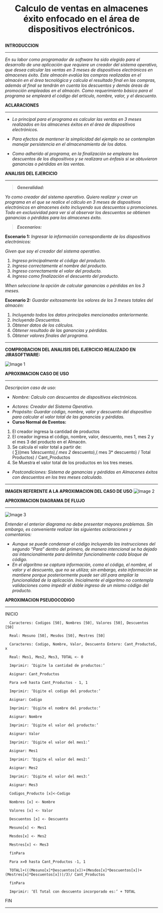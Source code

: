 # <p align="center">Calculo de ventas en almacenes éxito enfocado en el área de dispositivos electrónicos.</p>

**INTRODUCCION**
* * *
  
*En su labor como programador de software ha sido elegido para el desarrollo de una aplicación que requiere un creador del sistema operativo, que desea calcular      las   ventas en 3 meses de dispositivos electrónicos en almacenes éxito. Este almacén evalúa las compras realizadas en el almacén en el área tecnológica y            calcula el resultado final en las compras, además al final se tendrán en cuenta los descuentos y demás áreas de promoción empleadas en el almacén. Como        requerimiento básico para el programa se empleará el código del artículo, nombre, valor, y el descuento.*


**ACLARACIONES**
* * *

-	*Lo principal para el programa es calcular las ventas en 3 meses realizados en los almacenes éxitos en el área de dispositivos electrónicos.*
* *Para efectos de mantener la simplicidad del ejemplo no se contemplan manejar persistencia en el almacenamiento de los datos.*
+ *Como adherido al programa, en la finalización se empleare los descuentos de los dispositivos y se realizara un énfasis si se obtuvieron ganancias o pérdidas en las ventas.*

**ANALISIS DEL EJERCICIO**
* * *

> ***Generalidad:***

*Yo como creador del sistema operativo. 
Quiero realizar y crear un programa en el que se realice el cálculo en 3 meses de dispositivos electrónicos en almacenes éxito incluyendo sus descuentos u promociones. 
Todo en exclusividad para ver si al observar los descuentos se obtienen ganancias o pérdidas para los almacenes éxito.*

>***Escenarios:***

**Escenario 1:** *Ingresar la información correspondiente de los dispositivos electrónicos:*

*Given que soy el creador del sistema operativo.*

  1.  *Ingreso principalmente el código del producto.*
  2.  *Ingreso correctamente el nombre del producto.*
  3.  *Ingreso correctamente el valor del producto.*
  4.  *Ingreso como finalización el descuento del producto.*
  
*When seleccione la opción de calcular ganancias o pérdidas en los 3 meses.*
  
 **Escenario 2:** *Guardar exitosamente los valores de los 3 meses totales del almacén:*

  1.  *Incluyendo todos los datos principales mencionados anteriormente.*
  2.  *Incluyendo Descuentos.*
  3.  *Obtener datos de los cálculos.*
  4.  *Obtener resultado de las ganancias y pérdidas.*
  5.  *Obtener valores finales del programa.*

* * *
**COMPROBACION  DEL ANALISIS DEL EJERCICIO REALIZADO EN JIRASOFTWARE:**

![Image 1](Imagenes/PRUEBA_JIRA.png)


**APROXIMACION CASO DE USO**
* * *

*Descripcion caso de uso:*

- *Nombre: Calculo con descuentos de dispositivos electrónicos.*
* *Actores: Creador del Sistema Operativo.*
* *Propósito: Guardar código, nombre, valor y descuento del dispositivo para calcular el valor total de las ganancias y pérdidas.*
* **Curso Normal de Eventos:**

1.	El creador ingresa la cantidad de productos
2.	El creador ingresa el código, nombre, valor, descuento, mes 1, mes 2 y el mes 3 del producto en el Almacén. 
3.	Se calcula el valor total a partir de:   
( ∑((mes 1*descuento),( mes 2* descuento),( mes 3* descuento) / Total Productos) / Cant_Productos 
4.	Se Muestra el valor total de los productos en los tres meses.

* *Postcondiciones: Sistema de ganancias y pérdidas en Almacenes éxitos con descuentos en los tres meses calculado.*

* * *
**IMAGEN REFERENTE A LA APROXIMACION DEL CASO DE USO**
![Image 2](Imagenes/Caso%20de%20Uso.png)


**APROXIMACION DIAGRAMA DE FLUJO**
* * *

![Image 3](Imagenes/Diagrama%20en%20blanco.png)

*Entender el anterior diagrama no debe presentar mayores problemas. Sin embargo, es conveniente realizar las siguientes aclaraciones y comentarios:*

* *Aunque se puede condensar el código incluyendo las instrucciones del segundo “Para” dentro del primero, de manera intencional se ha dejado así intencionalmente para delimitar funcionalmente cada bloque de código.*
* *En el algoritmo se captura información, como el código, el nombre, el valor y el descuento, que no se utiliza; sin embargo, esta información se mantiene porque posteriormente puede ser útil para ampliar la funcionalidad de la aplicación. Inicialmente el algoritmo no contempla validaciones como impedir el doble ingreso de un mismo código del producto.*

**APROXIMACION PSEUDOCODIGO**
* * *

INICIO

      Caracteres: Codigos [50], Nombres [50], Valores [50], Descuentos [50] 
      
      Real: Mesuno [50], Mesdos [50], Mestres [50] 
      
      Caracteres: Codigo, Nombre, Valor, Descuento Entero: Cant_ProductoS, x 
      
      Real: Mes1, Mes2, Mes3, TOTAL <- 0 
      
      Imprimir: ‘Digite la cantidad de productos:’ 
      
      Asignar: Cant_Productos 
      
      Para x=0 hasta Cant_Productos - 1, 1 
      
      Imprimir: ‘Digite el codigo del producto:’ 
      
      Asignar: Codigo 
      
      Imprimir: ‘Digite el nombre del producto:’ 
      
      Asignar: Nombre 
      
      Imprimir: ‘Digite el valor del producto:’ 
      
      Asignar: Valor
      
      Imprimir: ‘Digite el valor del mes1:’ 
      
      Asignar: Mes1 
      
      Imprimir: ‘Digite el valor del mes2:’ 
      
      Asignar: Mes2 
      
      Imprimir: ‘Digite el valor del mes3:’ 
      
      Asignar: Mes3 
      
      Codigos_Producto [x]<-Codigo
      
      Nombres [x] <- Nombre 
      
      Valores [x] <- Valor
      
      Descuentos [x] <- Descuento 
      
      Mesuno[x] <- Mes1
      
      Mesdos[x] <- Mes2 
      
      Mestres[x] <- Mes3 
      
      finPara 
      
      Para x=0 hasta Cant_Productos -1, 1
      
      TOTALl+(((Mesuno[x]*Descuentos[x])+(Mesdos[x]*Descuentos[x])+(Mestres[x]*Descuentos[x]))/3)/ Cant_Productos 
      
      finPara 
      
      Imprimir: ‘El Total con descuento incorporado es:’ + TOTAL 
      
FIN

* * *
